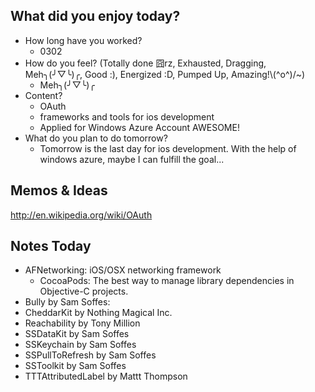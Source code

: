 ## What did you enjoy today?

- How long have you worked?
	- 0302
- How do you feel? (Totally done 囧rz, Exhausted, Dragging, Meh╮(╯▽╰)╭, Good :), Energized :D, Pumped Up, Amazing!\\(^o^)/~)
	-  Meh╮(╯▽╰)╭
- Content?
    - OAuth
    - frameworks and tools for ios development
    - Applied for Windows Azure Account AWESOME!
- What do you plan to do tomorrow?
	- Tomorrow is the last day for ios development. With the help of windows azure, maybe I can fulfill the goal...
		
## Memos & Ideas

http://en.wikipedia.org/wiki/OAuth

## Notes Today

- AFNetworking: iOS/OSX networking framework
  - CocoaPods: The best way to manage library dependencies in Objective-C projects.
- Bully by Sam Soffes: 
- CheddarKit by Nothing Magical Inc.
- Reachability by Tony Million
- SSDataKit by Sam Soffes
- SSKeychain by Sam Soffes
- SSPullToRefresh by Sam Soffes
- SSToolkit by Sam Soffes
- TTTAttributedLabel by Mattt Thompson


